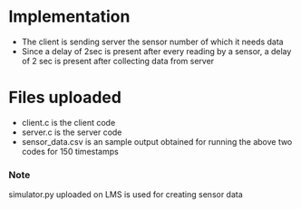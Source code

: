 # Implementation
* The client is sending server the sensor number of which it needs data
* Since a delay of 2sec is present after every reading by a sensor, a delay of 2 sec is present after collecting data from server

# Files uploaded
* client.c is the client code
* server.c is the server code
* sensor_data.csv is an sample output obtained for running the above two codes for 150 timestamps

### Note
simulator.py uploaded on LMS is used for creating sensor data
